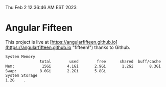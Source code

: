 Thu Feb  2 12:36:46 AM EST 2023

# Angular Fifteen


This project is live at [https://angularfifteen.github.io](https://angularfifteen.github.io "fifteen!") thanks to Github.

```bash
System Memory
               total        used        free      shared  buff/cache   available
Mem:            15Gi       4.1Gi       2.9Gi       1.2Gi       8.3Gi       9.7Gi
Swap:          8.0Gi       2.2Gi       5.8Gi
System Storage
1.2G	.
```
